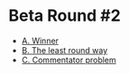 # Beta Round #2

* [A. Winner][]
* [B. The least round way][]
* [C. Commentator problem][]

[A. Winner]:              http://codeforces.com/contest/2/problem/A
[B. The least round way]: http://codeforces.com/contest/2/problem/B
[C. Commentator problem]: http://codeforces.com/contest/2/problem/C
